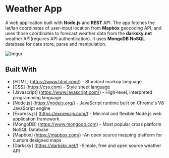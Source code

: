 # Weather App

A web application built with **Node.js** and **REST** API. The app fetches the lat/lan coordinates of user-input location from **Mapbox** geocoding API,
and uses those coordinates to forecast weather data from the **darksky.net** weather API(requires API authentication).
It uses **MongoDB** **NoSQL** database for data store, parse and manipulation.


![Imgur](https://i.imgur.com/FJjHJ1J.gif)

## Built With
* [HTML] (https://www.html.com/) - Standard markup language
* [CSS] (https://css.com) - Style sheet language
* [Javascript] (https://www.javascript.com/) - High-level, interpreted programming language
* [Node.js] (https://nodejs.org/) - JavaScript runtime built on Chrome's V8 JavaScript engine
* [Express.js] (https://expressjs.com/) - Minimal and flexible Node.js web application framework
* [MongoDB] (https://www.mongodb.com) - Most popular cross platform NoSQL Database
* [Mapbox] (https://mapbox.com/) -An open source mapping platform for custom designed maps
* [Darksky] (https://darksky.net/) -Simple, free and open source weather API


